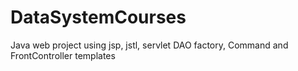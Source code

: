# DataSystemCourses
Java web project using jsp, jstl, servlet
DAO factory, Command and FrontController templates
